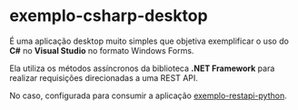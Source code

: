 # exemplo-csharp-desktop

É uma aplicação desktop muito simples que objetiva exemplificar o uso do **C#** no **Visual Studio** no formato Windows Forms.

Ela utiliza os métodos assíncronos da biblioteca **.NET Framework** para realizar requisições direcionadas a uma REST API.

No caso, configurada para consumir a aplicação [exemplo-restapi-python](https://github.com/viniciusnogueiras/exemplo-restapi-python).
